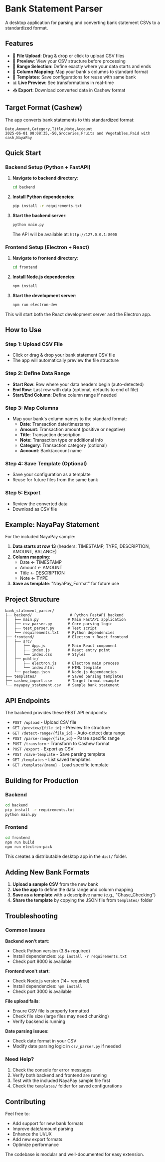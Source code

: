 # Bank Statement Parser

A desktop application for parsing and converting bank statement CSVs to a standardized format.

## Features

- 📁 **File Upload**: Drag & drop or click to upload CSV files
- 👀 **Preview**: View your CSV structure before processing
- 🎯 **Range Selection**: Define exactly where your data starts and ends
- 🔗 **Column Mapping**: Map your bank's columns to standard format
- 💾 **Templates**: Save configurations for reuse with same bank
- 📊 **Live Preview**: See transformations in real-time
- 📥 **Export**: Download converted data in Cashew format

## Target Format (Cashew)

The app converts bank statements to this standardized format:
```csv
Date,Amount,Category,Title,Note,Account
2025-06-01 08:08:35,-50,Groceries,Fruits and Vegetables,Paid with cash,NayaPay
```

## Quick Start

### Backend Setup (Python + FastAPI)

1. **Navigate to backend directory**:
   ```bash
   cd backend
   ```

2. **Install Python dependencies**:
   ```bash
   pip install -r requirements.txt
   ```

3. **Start the backend server**:
   ```bash
   python main.py
   ```
   
   The API will be available at: `http://127.0.0.1:8000`

### Frontend Setup (Electron + React)

1. **Navigate to frontend directory**:
   ```bash
   cd frontend
   ```

2. **Install Node.js dependencies**:
   ```bash
   npm install
   ```

3. **Start the development server**:
   ```bash
   npm run electron-dev
   ```

This will start both the React development server and the Electron app.

## How to Use

### Step 1: Upload CSV File
- Click or drag & drop your bank statement CSV file
- The app will automatically preview the file structure

### Step 2: Define Data Range
- **Start Row**: Row where your data headers begin (auto-detected)
- **End Row**: Last row with data (optional, defaults to end of file)
- **Start/End Column**: Define column range if needed

### Step 3: Map Columns
- Map your bank's column names to the standard format:
  - **Date**: Transaction date/timestamp
  - **Amount**: Transaction amount (positive or negative)
  - **Title**: Transaction description
  - **Note**: Transaction type or additional info
  - **Category**: Transaction category (optional)
  - **Account**: Bank/account name

### Step 4: Save Template (Optional)
- Save your configuration as a template
- Reuse for future files from the same bank

### Step 5: Export
- Review the converted data
- Download as CSV file

## Example: NayaPay Statement

For the included NayaPay sample:
1. **Data starts at row 13** (headers: TIMESTAMP, TYPE, DESCRIPTION, AMOUNT, BALANCE)
2. **Column mapping**:
   - Date ← TIMESTAMP
   - Amount ← AMOUNT
   - Title ← DESCRIPTION
   - Note ← TYPE
3. **Save as template**: "NayaPay_Format" for future use

## Project Structure

```
bank_statement_parser/
├── backend/                 # Python FastAPI backend
│   ├── main.py             # Main FastAPI application
│   ├── csv_parser.py       # Core parsing logic
│   ├── test_parser.py      # Test script
│   └── requirements.txt    # Python dependencies
├── frontend/               # Electron + React frontend
│   ├── src/
│   │   ├── App.js          # Main React component
│   │   ├── index.js        # React entry point
│   │   └── index.css       # Styles
│   ├── public/
│   │   ├── electron.js     # Electron main process
│   │   └── index.html      # HTML template
│   └── package.json        # Node.js dependencies
├── templates/              # Saved parsing templates
├── cashew_import.csv       # Target format example
└── nayapay_statement.csv   # Sample bank statement
```

## API Endpoints

The backend provides these REST API endpoints:

- `POST /upload` - Upload CSV file
- `GET /preview/{file_id}` - Preview file structure
- `GET /detect-range/{file_id}` - Auto-detect data range
- `POST /parse-range/{file_id}` - Parse specific range
- `POST /transform` - Transform to Cashew format
- `POST /export` - Export as CSV
- `POST /save-template` - Save parsing template
- `GET /templates` - List saved templates
- `GET /template/{name}` - Load specific template

## Building for Production

### Backend
```bash
cd backend
pip install -r requirements.txt
python main.py
```

### Frontend
```bash
cd frontend
npm run build
npm run electron-pack
```

This creates a distributable desktop app in the `dist/` folder.

## Adding New Bank Formats

1. **Upload a sample CSV** from the new bank
2. **Use the app** to define the data range and column mapping
3. **Save as a template** with a descriptive name (e.g., "Chase_Checking")
4. **Share the template** by copying the JSON file from `templates/` folder

## Troubleshooting

### Common Issues

**Backend won't start**:
- Check Python version (3.8+ required)
- Install dependencies: `pip install -r requirements.txt`
- Check port 8000 is available

**Frontend won't start**:
- Check Node.js version (14+ required)
- Install dependencies: `npm install`
- Check port 3000 is available

**File upload fails**:
- Ensure CSV file is properly formatted
- Check file size (large files may need chunking)
- Verify backend is running

**Date parsing issues**:
- Check date format in your CSV
- Modify date parsing logic in `csv_parser.py` if needed

### Need Help?

1. Check the console for error messages
2. Verify both backend and frontend are running
3. Test with the included NayaPay sample file first
4. Check the `templates/` folder for saved configurations

## Contributing

Feel free to:
- Add support for new bank formats
- Improve date/amount parsing
- Enhance the UI/UX
- Add new export formats
- Optimize performance

The codebase is modular and well-documented for easy extension.
